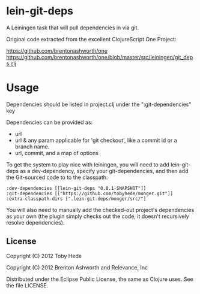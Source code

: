 lein-git-deps
============

A Leiningen task that will pull dependencies in via git.

Original code extracted from the excellent ClojureScript One Project:

https://github.com/brentonashworth/one
https://github.com/brentonashworth/one/blob/master/src/leiningen/git_deps.clj

Usage
====

Dependencies should be listed in project.clj under the ":git-dependencies" key

Dependencies can be provided as:

 * url
 * url & any param applicable for 'git checkout', like a commit id or a branch name.
 * url, commit, and a map of options


To get the system to play nice with leiningen, you will need to add
lein-git-deps as a dev-dependency, specify your git-dependencies, and
then add the Git-sourced code to to the classpath:

    :dev-dependencies [[lein-git-deps "0.0.1-SNAPSHOT"]]
    :git-dependencies [["https://github.com/tobyhede/monger.git"]]
    :extra-classpath-dirs [".lein-git-deps/monger/src/"]

You will also need to manually add the checked-out project's
dependencies as your own (the plugin simply checks out the code, it
doesn't recursively resolve dependencies).



## License

Copyright (C) 2012 Toby Hede

Copyright (C) 2012 Brenton Ashworth and Relevance, Inc

Distributed under the Eclipse Public License, the same as Clojure uses. See the file LICENSE.

